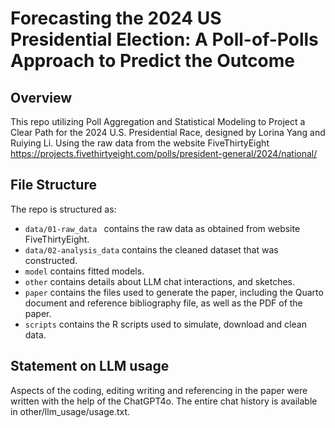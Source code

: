 # Forecasting the 2024 US Presidential Election: A Poll-of-Polls Approach to Predict the Outcome

## Overview

This repo utilizing Poll Aggregation and Statistical Modeling to Project a Clear Path for the 2024 U.S. Presidential Race,
designed by Lorina Yang and Ruiying Li. Using the raw data from the website FiveThirtyEight https://projects.fivethirtyeight.com/polls/president-general/2024/national/

## File Structure

The repo is structured as:

-   `data/01-raw_data ` contains the raw data as obtained from website FiveThirtyEight.
-   `data/02-analysis_data` contains the cleaned dataset that was constructed.
-   `model` contains fitted models. 
-   `other` contains details about LLM chat interactions, and sketches.
-   `paper` contains the files used to generate the paper, including the Quarto document and reference bibliography file, as well as the PDF of the paper. 
-   `scripts` contains the R scripts used to simulate, download and clean data.

## Statement on LLM usage

Aspects of the coding, editing writing and referencing in the paper were written with the help of the ChatGPT4o. 
The entire chat history is available in other/llm_usage/usage.txt.
